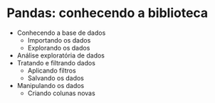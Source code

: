 # Pandas: conhecendo a biblioteca
- Conhecendo a base de dados
    - Importando os dados
    - Explorando os dados
- Análise exploratória de dados
- Tratando e filtrando dados
    - Aplicando filtros
    - Salvando os dados
- Manipulando os dados
    - Criando colunas novas
